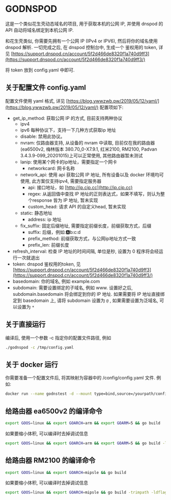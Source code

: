 # GODNSPOD
这是一个类似花生壳动态域名的项目, 用于获取本机的公网 IP, 并使用 dnspod 的 API 自动将域名绑定到本机公网 IP.

和花生壳类似, 你需要先拥有一个公网 IP (IPv4 or IPV6), 然后将你的域名使用dnspod 解析.
一切完成之后, 在 dnspod 控制台中, 生成一个 鉴权用的 token, 详见 [https://support.dnspod.cn/account/5f2d466de8320f1a740d9ff3](https://support.dnspod.cn/account/5f2d466de8320f1a740d9ff3/)

将 token 放到 config.yaml 中即可.

## 关于配置文件 config.yaml

配置文件使用 yaml 格式, 详见 [https://blog.ywwzwb.pw/2019/05/12/yaml/](https://blog.ywwzwb.pw/2019/05/12/yaml/)
配置项如下:

* get_ip_method: 获取公网 IP 的方式, 目前支持两种协议
  *  ipv4
  *  ipv6
  每种协议下，支持一下几种方式获取ip 地址
  * disable: 禁用此协议。
  * nvram: 仅路由器支持, 从设备的 nvram 中读取, 目前仅在我的路由器(ea6500v2, 梅林版本 380.70_0-X7.9.1, 红米2100, RM2100, Padvan 3.4.3.9-099_20201015)上可以正常使用, 其他路由器暂未测试
  * lanip: 使用某个网卡的ip地址，需要指定一个网卡
    * networkcard: 网卡名称
  * network_api: 使用 api 获取公网 IP 地址, 所有设备以及 docker 环境均可使用, 此方案仅支持ipv4, 需要指定服务器
    * api: 接口地址，如 [http://ip.cip.cc](http://ip.cip.cc)
    * regex: 从返回值中查找 IP 地址的正则表达式，如果不填写，则认为整个response 皆为 IP 地址, 暂未实现
    * custom_head: 请求 API 的自定义head, 暂未实现
  * static: 静态地址
    * address: ip 地址
  * fix_suffix: 固定后缀地址, 需要指定前缀长度，前缀获取方式，后缀
    * suffix: 后缀，例如::a:b:c:d
    * prefix_method: 前缀获取方式，与公网ip地址方式一致
    * prefix_len: 前缀长度
* refresh_interval: 检查 IP 地址的时间间隔, 单位是秒, 设置为 0 程序将会经运行一次就退出
* token: dnspod 鉴权用的token, 见 [https://support.dnspod.cn/account/5f2d466de8320f1a740d9ff3](https://support.dnspod.cn/account/5f2d466de8320f1a740d9ff3/)
* basedomain: 你的域名, 例如 example.com
* subdomain: 需要设置绑定的子域名, 例如 www. 设置好之后, subdomain.basedomain 将会绑定到你的 IP 地址. 如果需要将 IP 地址直接绑定到 basedomain 上, 请将 subdomain 设置为 `@` , 如果需要设置为泛域名, 可以设置为 `*`

## 关于直接运行

编译后, 使用一个参数 -c 指定你的配置文件路径, 例如 
``` bash
./godnspod -c /tmp/config.yaml
```

## 关于 docker 运行

你需要准备一个配置文件后, 将其映射为容器中的 /config/config.yaml 文件.
例如:
``` bash
docker run --name godnstest -d --mount type=bind,source=/yourpath/config.yaml,target=/config/config.yaml ywwzwb/godnspod
```

## 给路由器 ea6500v2 的编译命令

```bash
export GOOS=linux && export GOARCH=arm && export GOARM=5 && go build
```
如果要缩小体积, 可以编译时去掉调试信息
```bash
export GOOS=linux && export GOARCH=arm && export GOARM=5 && go build -ldflags="-s -w" 
```

## 给路由器 RM2100 的编译命令

```bash
export GOOS=linux && export GOARCH=mipsle && go build
```
如果要缩小体积, 可以编译时去掉调试信息
```bash
export GOOS=linux && export GOARCH=mipsle && go build -trimpath -ldflags="-s -w"
```

